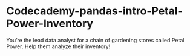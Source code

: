# Codecademy-pandas-intro-Petal-Power-Inventory

You’re the lead data analyst for a chain of gardening stores called Petal Power. Help them analyze their inventory!
